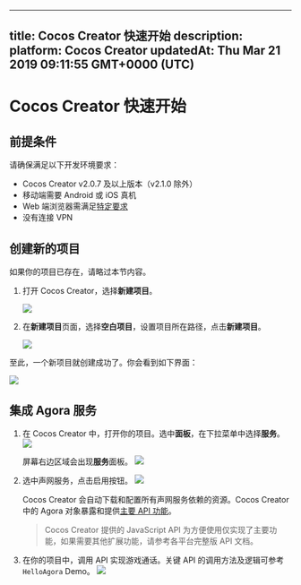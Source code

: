 
---
title: Cocos Creator 快速开始
description: 
platform: Cocos Creator
updatedAt: Thu Mar 21 2019 09:11:55 GMT+0000 (UTC)
---
# Cocos Creator 快速开始
## 前提条件

请确保满足以下开发环境要求：

- Cocos Creator v2.0.7 及以上版本（v2.1.0 除外）
- 移动端需要 Android 或 iOS 真机
- Web 端浏览器需满足[特定要求](https://docs.agora.io/cn/Audio%20Broadcast/web_prepare?platform=Web)
- 没有连接 VPN

## 创建新的项目

如果你的项目已存在，请略过本节内容。

1. 打开 Cocos Creator，选择**新建项目**。

	 ![](https://web-cdn.agora.io/docs-files/1551852700055)

2. 在**新建项目**页面，选择**空白项目**，设置项目所在路径，点击**新建项目**。

	 ![](https://web-cdn.agora.io/docs-files/1551852902872)

至此，一个新项目就创建成功了。你会看到如下界面：

![](https://web-cdn.agora.io/docs-files/1551852922649)

## 集成 Agora 服务

1. 在 Cocos Creator 中，打开你的项目。选中**面板**，在下拉菜单中选择**服务**。
   ![](https://web-cdn.agora.io/docs-files/1552018474387)

   屏幕右边区域会出现**服务**面板。
   ![](https://web-cdn.agora.io/docs-files/1553157400588)
   

2. 选中声网服务，点击启用按钮。
   ![](https://web-cdn.agora.io/docs-files/1553157415638)
   
   Cocos Creator 会自动下载和配置所有声网服务依赖的资源。Cocos Creator 中的 Agora 对象暴露和提供[主要 API 功能](../../cn/Interactive%20Gaming/game_coco.md)。
	 > Cocos Creator 提供的 JavaScript API 为方便使用仅实现了主要功能，如果需要其他扩展功能，请参考各平台完整版 API 文档。

3. 在你的项目中，调用 API 实现游戏通话。关键 API 的调用方法及逻辑可参考 `HelloAgora` Demo。
![](https://web-cdn.agora.io/docs-files/1551929077432)

